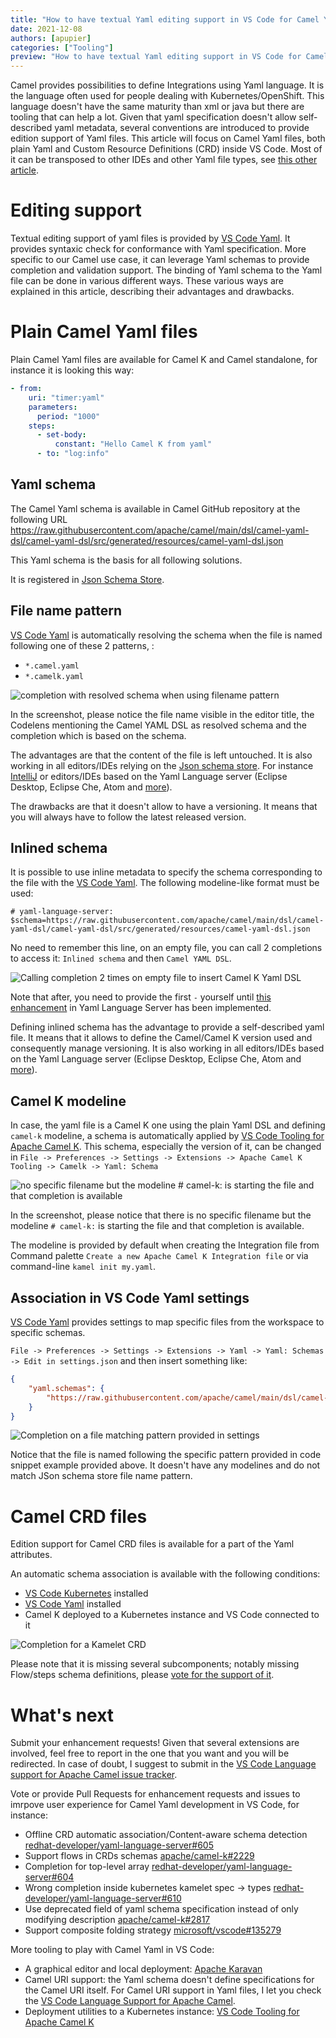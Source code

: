 ```yaml
---
title: "How to have textual Yaml editing support in VS Code for Camel Yaml files"
date: 2021-12-08
authors: [apupier]
categories: ["Tooling"]
preview: "How to have textual Yaml editing support in VS Code for Camel Yaml files"
---
```


Camel provides possibilities to define Integrations using Yaml language. It is the language often used for people dealing with Kubernetes/OpenShift. This language doesn't have the same maturity than xml or java but there are tooling that can help a lot. Given that yaml specification doesn't allow self-described yaml metadata, several conventions are introduced to provide edition support of Yaml files. This article will focus on Camel Yaml files, both plain Yaml and Custom Resource Definitions (CRD) inside VS Code. Most of it can be transposed to other IDEs and other Yaml file types, see [this other article](https://developers.redhat.com/blog/2020/11/25/how-to-configure-yaml-schema-to-make-editing-files-easier#yaml_schema).

# Editing support

Textual editing support of yaml files is provided by [VS Code Yaml](https://marketplace.visualstudio.com/items?itemName=redhat.vscode-yaml). It provides syntaxic check for conformance with Yaml specification. More specific to our Camel use case, it can leverage Yaml schemas to provide completion and validation support. The binding of Yaml schema to the Yaml file can be done in various different ways. These various ways are explained in this article, describing their advantages and drawbacks.

# Plain Camel Yaml files

Plain Camel Yaml files are available for Camel K and Camel standalone, for instance it is looking this way:

```yaml
- from:
    uri: "timer:yaml"
    parameters:
      period: "1000"
    steps:
      - set-body:
          constant: "Hello Camel K from yaml"
      - to: "log:info"
```

## Yaml schema

The Camel Yaml schema is available in Camel GitHub repository at the following URL https://raw.githubusercontent.com/apache/camel/main/dsl/camel-yaml-dsl/camel-yaml-dsl/src/generated/resources/camel-yaml-dsl.json

This Yaml schema is the basis for all following solutions.

It is registered in [Json Schema Store](https://github.com/SchemaStore/schemastore/blob/e6e7694a50cae45213b32b6acb591fbca3c972c9/src/api/json/catalog.json#L496).


## File name pattern

[VS Code Yaml](https://marketplace.visualstudio.com/items?itemName=redhat.vscode-yaml) is automatically resolving the schema when the file is named following one of these 2 patterns, :
- `*.camel.yaml`
- `*.camelk.yaml`

![completion with resolved schema when using filename pattern](./resolvedSchemaWithFileNamePatternFollowed.png)

In the screenshot, please notice the file name visible in the editor title, the Codelens mentioning the Camel YAML DSL as resolved schema and the completion which is based on the schema.

The advantages are that the content of the file is left untouched. It is also working in all editors/IDEs relying on the [Json schema store](https://www.schemastore.org/json/). For instance [IntelliJ](https://www.jetbrains.com/help/idea/json.html#ws_json_using_schemas) or editors/IDEs based on the Yaml Language server (Eclipse Desktop, Eclipse Che, Atom and [more](https://github.com/redhat-developer/yaml-language-server#clients)).

The drawbacks are that it doesn't allow to have a versioning. It means that you will always have to follow the latest released version.

## Inlined schema

It is possible to use inline metadata to specify the schema corresponding to the file with the [VS Code Yaml](https://marketplace.visualstudio.com/items?itemName=redhat.vscode-yaml). The following modeline-like format must be used:

`# yaml-language-server: $schema=https://raw.githubusercontent.com/apache/camel/main/dsl/camel-yaml-dsl/camel-yaml-dsl/src/generated/resources/camel-yaml-dsl.json`

No need to remember this line, on an empty file, you can call 2 completions to access it: `Inlined schema` and then `Camel YAML DSL`.

![Calling completion 2 times on empty file to insert Camel K Yaml DSL](./yamlInlineSchemaCamel.gif)

Note that after, you need to provide the first `-` yourself until [this enhancement](https://github.com/redhat-developer/yaml-language-server/issues/604) in Yaml Language Server has been implemented.

Defining inlined schema has the advantage to provide a self-described yaml file. It means that it allows to define the Camel/Camel K version used and consequently manage versioning. It is also working in all editors/IDEs based on the Yaml Language server (Eclipse Desktop, Eclipse Che, Atom and [more](https://github.com/redhat-developer/yaml-language-server#clients)).

## Camel K modeline

In case, the yaml file is a Camel K one using the plain Yaml DSL and defining `camel-k` modeline, a schema is automatically applied by [VS Code Tooling for Apache Camel K](https://marketplace.visualstudio.com/items?itemName=redhat.vscode-camelk). This schema, especially the version of it, can be changed in `File -> Preferences -> Settings -> Extensions -> Apache Camel K Tooling -> Camelk -> Yaml: Schema`

![no specific filename but the modeline `# camel-k:` is starting the file and that completion is available](./resolvedSchemaBasedOnCamelKModeline.png)

In the screenshot, please notice that there is no specific filename but the modeline `# camel-k:` is starting the file and that completion is available.

The modeline is provided by default when creating the Integration file from Command palette `Create a new Apache Camel K Integration file` or via command-line `kamel init my.yaml`.

## Association in VS Code Yaml settings

[VS Code Yaml](https://marketplace.visualstudio.com/items?itemName=redhat.vscode-yaml) provides settings to map specific files from the workspace to specific schemas. 

`File -> Preferences -> Settings -> Extensions -> Yaml -> Yaml: Schemas -> Edit in settings.json` and then insert something like:

```json
{
	"yaml.schemas": {
		"https://raw.githubusercontent.com/apache/camel/main/dsl/camel-yaml-dsl/camel-yaml-dsl/src/generated/resources/camel-yaml-dsl.json" : "/pattern-defined-in-settings*.yaml"
	}
}

```

![Completion on a file matching pattern provided in settings](./resolvedSchemaFromSettings.png)

Notice that the file is named following the specific pattern provided in code snippet example provided above. It doesn't have any modelines and do not match JSon schema store file name pattern.

# Camel CRD files

Edition support for Camel CRD files is available for a part of the Yaml attributes.

An automatic schema association is available with the following conditions:

* [VS Code Kubernetes](https://marketplace.visualstudio.com/items?itemName=ms-kubernetes-tools.vscode-kubernetes-tools) installed
* [VS Code Yaml](https://marketplace.visualstudio.com/items?itemName=redhat.vscode-yaml) installed
* Camel K deployed to a Kubernetes instance and VS Code connected to it

![Completion for a Kamelet CRD](./kameletCompletion.png)

Please note that it is missing several subcomponents; notably missing Flow/steps schema definitions, please [vote for the support of it](https://github.com/apache/camel-k/issues/2229).

# What's next

Submit your enhancement requests! Given that several extensions are involved, feel free to report in the one that you want and you will be redirected. In case of doubt, I suggest to submit in the [VS Code Language support for Apache Camel issue tracker](https://github.com/camel-tooling/camel-lsp-client-vscode/issues).

Vote or provide Pull Requests for enhancement requests and issues to imrpove user experience for Camel Yaml development in VS Code, for instance:

* Offline CRD automatic association/Content-aware schema detection [redhat-developer/yaml-language-server#605](https://github.com/redhat-developer/yaml-language-server/issues/605#issuecomment-987781705)
* Support flows in CRDs schemas [apache/camel-k#2229](https://github.com/apache/camel-k/issues/2229)
* Completion for top-level array [redhat-developer/yaml-language-server#604](https://github.com/redhat-developer/yaml-language-server/issues/604)
* Wrong completion inside kubernetes kamelet spec -> types [redhat-developer/yaml-language-server#610](https://github.com/redhat-developer/yaml-language-server/issues/610)
* Use deprecated field of yaml schema specification instead of only modifying description [apache/camel-k#2817](https://github.com/apache/camel-k/issues/2817)
* Support composite folding strategy [microsoft/vscode#135279](https://github.com/microsoft/vscode/issues/135279)

More tooling to play with Camel Yaml in VS Code:

* A graphical editor and local deployment: [Apache Karavan](https://marketplace.visualstudio.com/items?itemName=camel-karavan.karavan)
* Camel URI support: the Yaml schema doesn't define specifications for the Camel URI itself. For Camel URI support in Yaml files, I let you check the [VS Code Language Support for Apache Camel](https://marketplace.visualstudio.com/items?itemName=redhat.vscode-apache-camel).
* Deployment utilities to a Kubernetes instance: [VS Code Tooling for Apache Camel K](https://marketplace.visualstudio.com/items?itemName=redhat.vscode-camelk)


